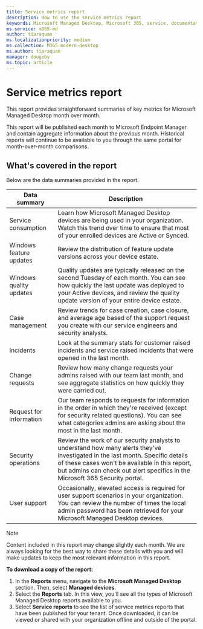 ```yaml
---
title: Service metrics report
description: How to use the service metrics report
keywords: Microsoft Managed Desktop, Microsoft 365, service, documentation
ms.service: m365-md
author: tiaraquan
ms.localizationpriority: medium
ms.collection: M365-modern-desktop
ms.author: tiaraquan
manager: dougeby
ms.topic: article
---
```


# Service metrics report

This report provides straightforward summaries of key metrics for Microsoft Managed Desktop month over month.

This report will be published each month to Microsoft Endpoint Manager and contain aggregate information about the previous month. Historical reports will continue to be available to you through the same portal for month-over-month comparisons.

## What's covered in the report

Below are the data summaries provided in the report.

| Data summary | Description |
| ------ | ------ |
| Service consumption | Learn how Microsoft Managed Desktop devices are being used in your organization. Watch this trend over time to ensure that most of your enrolled devices are Active or Synced. |
| Windows feature updates | Review the distribution of feature update versions across your device estate. |
|Windows quality updates | Quality updates are typically released on the second Tuesday of each month. You can see how quickly the last update was deployed to your Active devices, and review the quality update version of your entire device estate. |
| Case management | Review trends for case creation, case closure, and average age based of the support request you create with our service engineers and security analysts. |
| Incidents | Look at the summary stats for customer raised incidents and service raised incidents that were opened in the last month. |
| Change requests | Review how many change requests your admins raised with our team last month, and see aggregate statistics on how quickly they were carried out. |
| Request for information | Our team responds to requests for information in the order in which they're received (except for security related questions). You can see what categories admins are asking about the most in the last month. |
| Security operations | Review the work of our security analysts to understand how many alerts they've investigated in the last month. Specific details of these cases won't be available in this report, but admins can check out alert specifics in the Microsoft 365 Security portal. |
| User support | Occasionally, elevated access is required for user support scenarios in your organization. You can review the number of times the local admin password has been retrieved for your Microsoft Managed Desktop devices. |

> [!NOTE]
> Content included in this report may change slightly each month. We are always looking for the best way to share these details with you and will make updates to keep the most relevant information in this report.

**To download a copy of the report:**

1. In the **Reports** menu, navigate to the **Microsoft Managed Desktop** section. Then, select **Managed devices**.
1. Select the **Reports** tab. In this view, you'll see all the types of Microsoft Managed Desktop reports available to you.
1. Select **Service reports** to see the list of service metrics reports that have been published for your tenant. Once downloaded, it can be viewed or shared with your organization offline and outside of the portal.
